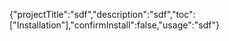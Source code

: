 {"projectTitle":"sdf","description":"sdf","toc":["Installation"],"confirmInstall":false,"usage":"sdf"}